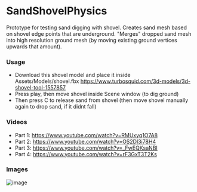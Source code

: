 # SandShovelPhysics
Prototype for testing sand digging with shovel.
Creates sand mesh based on shovel edge points that are underground.
"Merges" dropped sand mesh into high resolution ground mesh (by moving existing ground vertices upwards that amount).

### Usage
- Download this shovel model and place it inside Assets/Models/shovel.fbx https://www.turbosquid.com/3d-models/3d-shovel-tool-1557857
- Press play, then move shovel inside Scene window (to dig ground)
- Then press C to release sand from shovel (then move shovel manually again to drop sand, if it didnt fall)

### Videos
- Part 1: https://www.youtube.com/watch?v=RMUxyq1O7A8
- Part 2: https://www.youtube.com/watch?v=OS2Dl3i78H4
- Part 3: https://www.youtube.com/watch?v=_FwEQKsaNBI
- Part 4: https://www.youtube.com/watch?v=rF3GxT3T2Ks

### Images
![image](https://github.com/unitycoder/SandShovelPhysics/assets/5438317/dd3368f6-2fe9-4659-828b-dac9ac74e25d)
